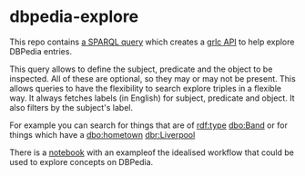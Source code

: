 # dbpedia-explore
This repo contains [a SPARQL query](DBPedia.rq) which creates a [grlc API](https://github.com/c-martinez/dbpedia-explore) to help explore DBPedia entries.

This query allows to define the subject, predicate and the object to be inspected. All of these are optional, so they may or may not be present. This allows queries to have the flexibility to search explore triples in a flexible way. It always fetches labels (in English) for subject, predicate and object. It also filters by the subject's label.

For example you can search for things that are of [rdf:type](https://www.w3.org/1999/02/22-rdf-syntax-ns#type) [dbo:Band](http://dbpedia.org/ontology/Band) or for things which have a [dbo:hometown](http://dbpedia.org/ontology/hometown) [dbr:Liverpool](http://dbpedia.org/resource/Liverpool)

There is a [notebook](https://github.com/c-martinez/dbpedia-explore/blob/main/Explore%20DBpedia.ipynb) with an exampleof the idealised workflow that could be used to explore concepts on DBPedia.
